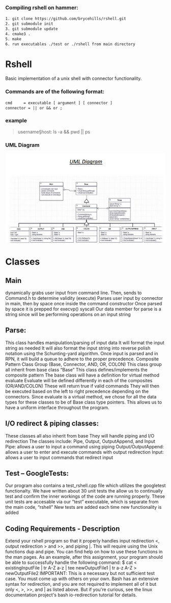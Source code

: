 ### Compiling rshell on hammer:
```
1. git clone https://github.com/brycehills/rshell.git
2. git submodule init
3. git submodule update
4. cmake3 .
5. make
6. run executables ./test or ./rshell from main directory
```

# Rshell
Basic implementation of a unix shell with connector functionality. 

### Commands are of the following format:
```
cmd 	= executable [ argument ] [ connector ]
connector = || or && or ;
```
### example
 > username§host: ls -a && pwd || ps

### UML Diagram
![alt text](https://github.com/brycehills/rshell/blob/main/uml.JPG?raw=true)

# Classes
## Main
 dynamically grabs user input from command line. 
 Then, sends to Command.h to determine validity (execute)
 Parses user input by connector in main, then by space once inside the command constructor
 Once parsed by space it is prepped for execvp() syscall
 Our data member for parse is a string since will be performing operations on an input string
 ## Parse:
 This class handles manipulation/parsing of input data
 It will format the input string as needed
 It will also format the input string into reverse polish notation using the Schunting-yard algorithm.
 Once input is parsed and in RPN, it will build a queue to adhere to the proper precedence.
  Composite Pattern Class Group (Base, Connector, AND, OR, COLON)
 This class group all inherit from base class “Base”
 This class defines/implements the composite pattern
 The base class will have a definition for virtual method evaluate
 Evaluate will be defined differently in each of the composites (OR/AND/COLON)
 These will return true if valid commands
 They will then be executed based on the left to right precedence depending on the connectors.
 Since evaluate is a virtual method, we chose for all the data types for these classes to be of Base class
type pointers.
 This allows us to have a uniform interface throughout the program.
 ## I/O redirect & piping classes:
 These classes all also inherit from base
 They will handle piping and I/O redirection
 The classes include: Pipe, Output, OutputAppend, and Input
 Pipe: allows a user to input a command using piping
 Output/OutputAppend: allows a user to enter and execute commands with output redirection
 Input: allows a user to input commands that redirect input
 ## Test – GoogleTests:
 Our program also contains a test_rshell.cpp file which utilizes the googletest functionalty.
 We have written about 30 unit tests the allow us to continually test and confirm the inner workings of
the code are running properly.
 These unit tests are accesable via our “test” executable, which is separate from the main code, “rshell”
 New tests are added each time new functionality is added

## Coding Requirements - Description
Extend your rshell program so that it properly handles input redirection <, output redirection > and >>, and piping |. This will require using the Unix functions dup and pipe. You can find help on how to use these functions in the man pages.
As an example, after this assignment, your program should be able to successfully handle the following command:
$ cat < existingInputFile | tr A-Z a-z | tee newOutputFile1 | tr a-z A-Z > newOutputFile2
IMPORTANT: This is a necessary but not sufficient test case. You must come up with others on your own.
Bash has an extensive syntax for redirection, and you are not required to implement all of it but only <, >, >>, and | as listed above. But if you're curious, see the linux documentation project's bash io-redirection tutorial for details.










